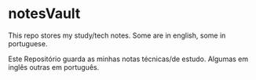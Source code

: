 # notesVault



This repo stores my study/tech notes. Some are in english, some in portuguese.

Este Repositório guarda as minhas notas técnicas/de estudo. Algumas em inglês outras em português.

